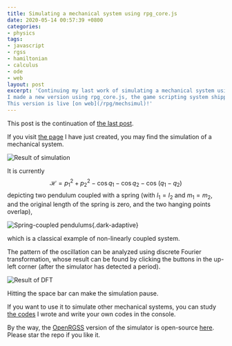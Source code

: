 ```yaml
---
title: Simulating a mechanical system using rpg_core.js
date: 2020-05-14 00:57:39 +0800
categories:
- physics
tags:
- javascript
- rgss
- hamiltonian
- calculus
- ode
- web
layout: post
excerpt: 'Continuing my last work of simulating a mechanical system using RGSS3,
I made a new version using rpg_core.js, the game scripting system shipped with RPG Maker MV.
This version is live [on web](/rpg/mechsimul)!'
---
```


This post is the continuation of
[the last post](/physics/2020/04/28/simulation-rgss.html).

If you visit [the page](/rpg/mechsimul/) I have just created,
you may find the simulation of a mechanical system.

![Result of simulation]({{page.figure}}rpgmv_simul.png)

It is currently
$$
    \mathcal H=p_1^2+p_2^2-\cos q_1-\cos q_2-
    \cos\!\left(q_1-q_2\right)
$$
depicting two pendulum coupled with a spring
(with $l_1=l_2$ and $m_1=m_2$, and the original length of the spring is zero,
and the two hanging points overlap),

![Spring-coupled pendulums]({{page.figure}}spring_coupled_pendulum.png){.dark-adaptive}

<p class="no-indent">
which is a classical example of non-linearly coupled system.
</p>

The pattern of the oscillation can be analyzed using
discrete Fourier transformation, whose result can be found by
clicking the buttons in the up-left corner
(after the simulator has detected a period).

![Result of DFT]({{page.figure}}rpgmv_simul_fft.png)

<p class="no-indent">
Hitting the space bar can make the simulation pause.
</p>

If you want to use it to simulate other mechanical systems,
you can study [the codes](/rpg/mechsimul/js/mechsimul.js) I wrote
and write your own codes in the console.

By the way, the
[OpenRGSS](https://github.com/UlyssesZh/OpenRGSS/)
version of the simulator is open-source
[here](https://github.com/UlyssesZh/mechsimul/).
Please star the repo if you like it.
